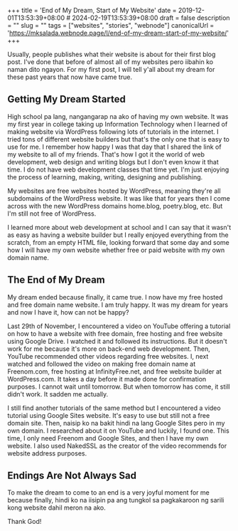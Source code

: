 +++
title = 'End of My Dream, Start of My Website'
date = 2019-12-01T13:53:39+08:00 # 2024-02-19T13:53:39+08:00
draft = false
description = ""
slug = ""
tags = ["websites", "stories", "webnode"]
canonicalUrl = 'https://mksalada.webnode.page/l/end-of-my-dream-start-of-my-website/'
+++

Usually, people publishes what their website is about for their first blog post. I've done that before of almost all of my websites pero iibahin ko naman dito ngayon. For my first post, I will tell y'all about my dream for these past years that now have came true. 

## Getting My Dream Started

High school pa lang, nangangarap na ako of having my own website. It was my first year in college taking up Information Technology when I learned of making website via WordPress following lots of tutorials in the internet. I tried tons of different website builders but that's the only one that is easy to use for me. I remember how happy I was that day that I shared the link of my website to all of my friends. That's how I got it the world of web development, web design and writing blogs but I don't even know it that time. I do not have web development classes that time yet. I'm just enjoying the process of learning, making, writing, designing and publishing. 

My websites are free websites hosted by WordPress, meaning they're all subdomains of the WordPress website. It was like that for years then I come across with the new WordPress domains home.blog, poetry.blog, etc. But I'm still not free of WordPress. 

I learned more about web development at school and I can say that it wasn't as easy as having a website builder but I really enjoyed everything from the scratch, from an empty HTML file, looking forward that some day and some how I will have my own website whether free or paid website with my own domain name. 

## The End of My Dream

My dream ended because finally, it came true. I now have my free hosted and free domain name website. I am truly happy. It was my dream for years and now I have it, how can not be happy? 

Last 29th of November, I encountered a video on YouTube offering a tutorial on how to have a website with free domain, free hosting and free website using Google Drive. I watched it and followed its instructions. But it doesn't work for me because it's more on back-end web development. Then, YouTube recommended other videos regarding free websites. I, next watched and followed the video on making free domain name at Freenom.com, free hosting at InfinityFree.net, and free website builder at WordPress.com. It takes a day before it made done for confirmation purposes. I cannot wait until tomorrow. But when tomorrow has come, it still didn't work. It sadden me actually.

I still find another tutorials of the same method but I encountered a video tutorial using Google Sites website. It's easy to use but still not a free domain site. Then, naisip ko na bakit hindi na lang Google Sites pero in my own domain. I researched about it on YouTube and luckily, I found one. This time, I only need Freenom and Google Sites, and then I have my own website. I also used NakedSSL as the creator of the video recommends for website address purposes. 

## Endings Are Not Always Sad

To make the dream to come to an end is a very joyful moment for me because finally, hindi ko na iisipin pa ang tungkol sa pagkakaroon ng sarili kong website dahil meron na ako. 

Thank God!
